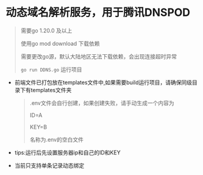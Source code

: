 # 动态域名解析服务，用于腾讯DNSPOD

> 需要go 1.20.0 及以上
> 
> 使用go mod download 下载依赖
>
> 需要更改go源，默认大陆地区无法下载依赖，会出现连接超时异常
> 
> `go run DDNS.go` 运行项目

* 前端文件已打包放在templates文件中,如果需要build运行项目，请确保同级目录下有templates文件夹
  > .env文件会自行创建，如果创建失败，请手动生成一个内容为
  > 
  > ID=A
  > 
  > KEY=B
  > 
  > 名称为.env的空白文件

* tips:运行后先设置服务器ip和自己的ID和KEY
* 当前只支持单条记录动态绑定
